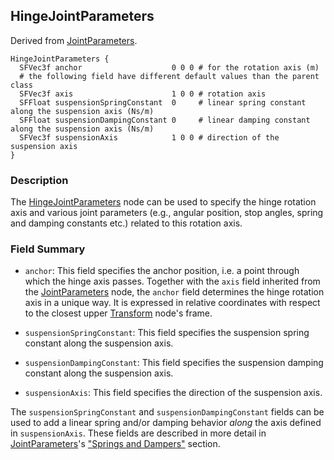 ## HingeJointParameters

Derived from [JointParameters](jointparameters.md).

```
HingeJointParameters {
  SFVec3f anchor                    0 0 0 # for the rotation axis (m)
  # the following field have different default values than the parent class
  SFVec3f axis                      1 0 0 # rotation axis
  SFFloat suspensionSpringConstant  0     # linear spring constant along the suspension axis (Ns/m)
  SFFloat suspensionDampingConstant 0     # linear damping constant along the suspension axis (Ns/m)
  SFVec3f suspensionAxis            1 0 0 # direction of the suspension axis
}
```

### Description

The [HingeJointParameters](#hingejointparameters) node can be used to specify the hinge rotation axis and various joint parameters (e.g., angular position, stop angles, spring and damping constants etc.) related to this rotation axis.

### Field Summary

- `anchor`: This field specifies the anchor position, i.e. a point through which
the hinge axis passes. Together with the `axis` field inherited from the
[JointParameters](jointparameters.md) node, the `anchor` field determines the
hinge rotation axis in a unique way. It is expressed in relative coordinates
with respect to the closest upper [Transform](transform.md) node's frame.

- `suspensionSpringConstant`: This field specifies the suspension spring constant
along the suspension axis.

- `suspensionDampingConstant`: This field specifies the suspension damping
constant along the suspension axis.

- `suspensionAxis`: This field specifies the direction of the suspension axis.

The `suspensionSpringConstant` and `suspensionDampingConstant` fields can be used to add a linear spring and/or damping behavior *along* the axis defined in `suspensionAxis`.
These fields are described in more detail in [JointParameters](jointparameters.md)'s ["Springs and Dampers"](jointparameters.md#springs-and-dampers) section.
